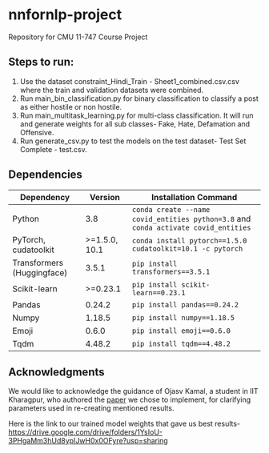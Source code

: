 # nnfornlp-project
Repository for CMU 11-747 Course Project

## Steps to run:
1. Use the dataset constraint_Hindi_Train - Sheet1_combined.csv.csv where the train and validation datasets were combined.
2. Run main_bin_classification.py for binary classification to classify a post as either hostile or non hostile.
3. Run main_multitask_learning.py for multi-class classification. It will run and generate weights for all sub classes- Fake, Hate, Defamation and Offensive.
4. Run generate_csv.py to test the models on the test dataset- Test Set Complete - test.csv.

## Dependencies


| Dependency | Version | Installation Command |
| ---------- | ------- | -------------------- |
| Python     | 3.8     | `conda create --name covid_entities python=3.8` and `conda activate covid_entities` |
| PyTorch, cudatoolkit    | >=1.5.0, 10.1   | `conda install pytorch==1.5.0 cudatoolkit=10.1 -c pytorch` |
| Transformers (Huggingface) | 3.5.1 | `pip install transformers==3.5.1` |
| Scikit-learn | >=0.23.1 | `pip install scikit-learn==0.23.1` |
| Pandas | 0.24.2 | `pip install pandas==0.24.2` |
| Numpy | 1.18.5 | `pip install numpy==1.18.5` |
| Emoji | 0.6.0 | `pip install emoji==0.6.0` |
| Tqdm | 4.48.2| `pip install tqdm==4.48.2` |

## Acknowledgments

We would like to acknowledge the guidance of Ojasv Kamal, a student in IIT Kharagpur, who authored the [paper](https://arxiv.org/abs/2101.05494) we chose to implement, for clarifying parameters used in re-creating mentioned results.  



Here is the link to our trained model weights that gave us best results-
https://drive.google.com/drive/folders/1YsIoU-3PHgaMm3hUd8ypIJwH0x0OFyre?usp=sharing
